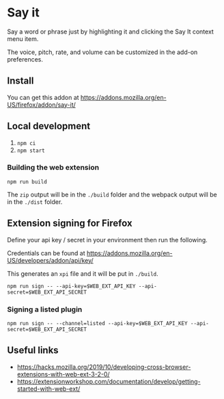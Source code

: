 # Say it

Say a word or phrase just by highlighting it and clicking the Say It context menu item.

The voice, pitch, rate, and volume can be customized in the add-on preferences.

## Install

You can get this addon at https://addons.mozilla.org/en-US/firefox/addon/say-it/

## Local development

1. `npm ci`
1. `npm start`

### Building the web extension

```shell
npm run build
```

The `zip` output will be in the `./build` folder and the webpack output will be in the `./dist` folder.

## Extension signing for Firefox

Define your api key / secret in your environment then run the following.

Credentials can be found at https://addons.mozilla.org/en-US/developers/addon/api/key/

This generates an `xpi` file and it will be put in `./build`.

```shell
npm run sign -- --api-key=$WEB_EXT_API_KEY --api-secret=$WEB_EXT_API_SECRET
```

### Signing a listed plugin

```shell
npm run sign -- --channel=listed --api-key=$WEB_EXT_API_KEY --api-secret=$WEB_EXT_API_SECRET
```

## Useful links

- https://hacks.mozilla.org/2019/10/developing-cross-browser-extensions-with-web-ext-3-2-0/
- https://extensionworkshop.com/documentation/develop/getting-started-with-web-ext/
